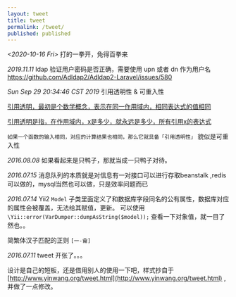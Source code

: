 ```yaml
---
layout: tweet
title: tweet
permalink: /tweet/
published: published
---
```


*<2020-10-16 Fri>*
打的一拳开，免得百拳来


*2019.11.11*
ldap 验证用户密码是否正确，需要使用 upn  或者 dn 作为用户名 https://github.com/Adldap2/Adldap2-Laravel/issues/580

*Sun Sep 29 20:34:46 CST 2019*
引用透明性 & 可重入性

[引用透明，最初是个数学概念，表示在同一作用域内，相同表达式的值相同](https://www.zhihu.com/question/52147030/answer/274972772)

[引用透明是指，在作用域内，x是多少，就永远是多少，所有引用x的表达式]( https://www.zhihu.com/question/52147030/answer/129190223)

`如果一个函数的输入相同，对应的计算结果也相同，那么它就具备「引用透明性」`  貌似是可重入性

*2016.08.08*
如果看起来是只鸭子，那就当成一只鸭子对待。

*2016.07.15*
消息队列的本质就是对信息有一对接口可以进行存取beanstalk ,redis 可以做的，mysql当然也可以做，只是效率问题而已


*2016.07.14*
Yii2 `Model` 子类里面定义了和数据库字段同名的公有属性，数据库对应的属性会被覆盖，无法给其赋值，更新。
可以使用 `\Yii::error(VarDumper::dumpAsString($model));` 查看一下对象值，就一目了然也。。


简繁体汉子匹配的正则 `[一-龠]`


*2016.07.11* tweet 开张了。。。

设计是自己的短板，还是借用别人的使用一下吧，样式抄自于  [http://www.yinwang.org/tweet.html](http://www.yinwang.org/tweet.html) ,并做了一点修改。
